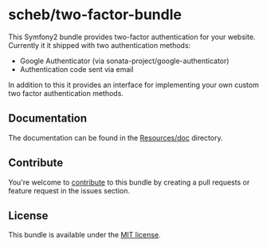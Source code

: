 scheb/two-factor-bundle
=======================

This Symfony2 bundle provides two-factor authentication for your website. Currently it it shipped with two authentication methods:

  - Google Authenticator (via sonata-project/google-authenticator)
  - Authentication code sent via email

In addition to this it provides an interface for implementing your own custom two factor authentication methods.

Documentation
-------------
The documentation can be found in the [Resources/doc](Resources/doc/index.md) directory.

Contribute
----------
You're welcome to [contribute](CONTRIBUTORS.md) to this bundle by creating a pull requests or feature request in the issues section.

License
-------
This bundle is available under the [MIT license](LICENSE).
